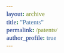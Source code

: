 ```yaml
---
layout: archive
title: "Patents"
permalink: /patents/
author_profile: true
---
```


<div class="bootstrap-scope">
    <script src="https://ajax.googleapis.com/ajax/libs/jquery/3.2.1/jquery.min.js"></script>
    <script type="text/javascript" src="/assets/js/bibtex_js.js" charset="utf-8"></script>
    <bibtex src="/files/uploaded.bib"></bibtex>
    <style>
            .bootstrap-scope html, body, span {
                font-family: "Times New Roman", Times, serif;
                font-size: 17px;
            }
            .bootstrap-scope bibtex { 
                display: none; 
            }
            .bootstrap-scope #bibtex_errors { 
                margin-top: 10px; 
                color: red; 
            }
            .bootstrap-scope .title {
            font-size: 18px; /* Adjust title font size */
            }
            @media screen and (max-width: 768px) {
            .bootstrap-scope html, body, span {
                font-size: 14px; /* Adjust for tablets and small screens */
            }
            .bootstrap-scope .title {
            font-size: 15px; /* Adjust title font size */
            }
            }
            @media screen and (max-width: 480px) {
                .bootstrap-scope html, body, span {
                    font-size: 14px; /* Adjust for mobile phones */
                }
                .bootstrap-scope .title {
                    font-size: 15px; /* Adjust title font size for small screens */
                }
            }
    </style>
    <div class="bibtex_structure">
    <div class="sections bibtextypekey">
    <div class="section misc">
    <div class="sort year" extra="DESC string">
          <div class="templates"></div>
    </div>
    </div>
    </div>
    </div>
    <div class="bibtex_display">
        <div class="if bibtex_template" style="display: none;">
            <ul>
                <li>
                    <span class="if title">
                    <a class="bibtexVar" extra="BIBTEXKEY">
                        <span style="text-decoration: underline;" class="title"></span>,
                    </a>
                    </span>
                    <div class="if author">
                        <span class="author"></span>
                    </div>
                    <div>
                        <span class="if journal"><em><span class="journal"></span></em>,</span>
                        <span class="if booktitle">In <em><span class="booktitle"></span></em>,</span>
                        <!-- <span class="if editor"><span class="editor"></span> (editors),</span> -->
                        <span class="if publisher"><em><span class="publisher"></span></em>,</span>
                        <!-- <span class="if !journal number">Technical report <span class="number"></span>,</span> -->
                        <span class="if institution"><span class="institution"></span>,</span>
                        <span class="if address"><span class="address"></span>,</span>
                        <span class="if volume"><span class="volume"></span>,</span>
                        <span class="if journal number">(<span class="number"></span>),</span>
                        <span class="if pages"> pages <span class="pages"></span>,</span>
                        <span class="if month"><span class="month"></span>,</span>
                        <span class="if year"><span class="year"></span>.</span>
                        <span class="if note"><span class="note"></span>.</span>
                    </div>
                    <div style="display:none"><span class="bibtextype"></span></div>
                    <div style="display:none"><span class="if topic"><span class="topic"></span></span></div>
                </li>
            </ul>
        </div>
    </div>
    <script src="https://maxcdn.bootstrapcdn.com/bootstrap/3.3.5/js/bootstrap.min.js"></script>
</div>